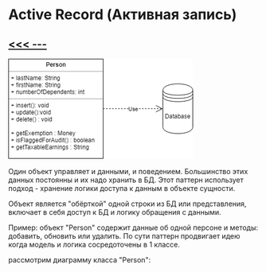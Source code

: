 # Active Record (Активная запись)

## [<<< ---](../sourcedata.md)

![image.png](activerecord/image.png)

Один объект управляет и данными, и поведением. Большинство этих данных постоянны и их надо хранить в БД. Этот паттерн использует подход - хранение логики доступа к данным в объекте сущности.

Объект является "обёрткой" одной строки из БД или представления, включает в себя доступ к БД и логику обращения с данными.

Пример: объект "Person" содержит данные об одной персоне и методы: добавить, обновить или удалить. По сути паттерн продвигает идею когда модель и логика сосредоточены в 1 классе.

рассмотрим диаграмму класса "Person":